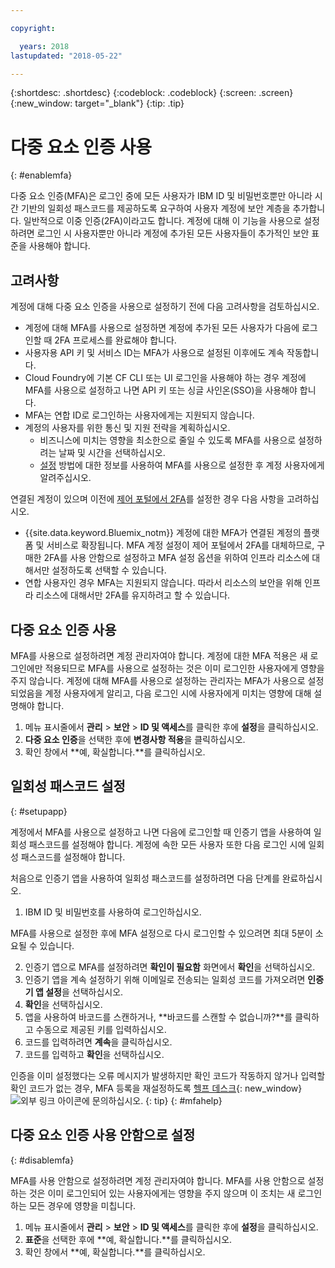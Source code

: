 ```yaml
---

copyright:

  years: 2018
lastupdated: "2018-05-22"

---
```


{:shortdesc: .shortdesc}
{:codeblock: .codeblock}
{:screen: .screen}
{:new_window: target="_blank"}
{:tip: .tip}

# 다중 요소 인증 사용
{: #enablemfa}

다중 요소 인증(MFA)은 로그인 중에 모든 사용자가 IBM ID 및 비밀번호뿐만 아니라 시간 기반의 일회성 패스코드를 제공하도록 요구하여 사용자 계정에 보안 계층을 추가합니다. 일반적으로 이중 인증(2FA)이라고도 합니다. 계정에 대해 이 기능을 사용으로 설정하려면 로그인 시 사용자뿐만 아니라 계정에 추가된 모든 사용자들이 추가적인 보안 표준을 사용해야 합니다.

## 고려사항

계정에 대해 다중 요소 인증을 사용으로 설정하기 전에 다음 고려사항을 검토하십시오.

* 계정에 대해 MFA를 사용으로 설정하면 계정에 추가된 모든 사용자가 다음에 로그인할 때 2FA 프로세스를 완료해야 합니다. 
* 사용자용 API 키 및 서비스 ID는 MFA가 사용으로 설정된 이후에도 계속 작동합니다.
* Cloud Foundry에 기본 CF CLI 또는 UI 로그인을 사용해야 하는 경우 계정에 MFA를 사용으로 설정하고 나면 API 키 또는 싱글 사인온(SSO)을 사용해야 합니다.
* MFA는 연합 ID로 로그인하는 사용자에게는 지원되지 않습니다. 
* 계정의 사용자를 위한 통신 및 지원 전략을 계획하십시오.
  * 비즈니스에 미치는 영향을 최소한으로 줄일 수 있도록 MFA를 사용으로 설정하려는 날짜 및 시간을 선택하십시오.
  * [설정](mfa.html#setupapp) 방법에 대한 정보를 사용하여 MFA를 사용으로 설정한 후 계정 사용자에게 알려주십시오.
  
연결된 계정이 있으며 이전에 [제어 포털에서 2FA](/docs/customer-portal/cpenable2fa.html#customerportal_2fa)를 설정한 경우 다음 사항을 고려하십시오.

* {{site.data.keyword.Bluemix_notm}} 계정에 대한 MFA가 연결된 계정의 플랫폼 및 서비스로 확장됩니다. MFA 계정 설정이 제어 포털에서 2FA를 대체하므로, 구매한 2FA를 사용 안함으로 설정하고 MFA 설정 옵션을 위하여 인프라 리소스에 대해서만 설정하도록 선택할 수 있습니다.
* 연합 사용자인 경우 MFA는 지원되지 않습니다. 따라서 리소스의 보안을 위해 인프라 리소스에 대해서만 2FA를 유지하려고 할 수 있습니다.

## 다중 요소 인증 사용

MFA를 사용으로 설정하려면 계정 관리자여야 합니다. 계정에 대한 MFA 적용은 새 로그인에만 적용되므로 MFA를 사용으로 설정하는 것은 이미 로그인한 사용자에게 영향을 주지 않습니다. 계정에 대해 MFA를 사용으로 설정하는 관리자는 MFA가 사용으로 설정되었음을 계정 사용자에게 알리고, 다음 로그인 시에 사용자에게 미치는 영향에 대해 설명해야 합니다.  

1. 메뉴 표시줄에서 **관리** &gt; **보안** &gt; **ID 및 액세스**를 클릭한 후에 **설정**을 클릭하십시오.
2. **다중 요소 인증**을 선택한 후에 **변경사항 적용**을 클릭하십시오.
3. 확인 창에서 **예, 확실합니다.**를 클릭하십시오.

## 일회성 패스코드 설정
{: #setupapp}

계정에서 MFA를 사용으로 설정하고 나면 다음에 로그인할 때 인증기 앱을 사용하여 일회성 패스코드를 설정해야 합니다. 계정에 속한 모든 사용자 또한 다음 로그인 시에 일회성 패스코드를 설정해야 합니다.  

처음으로 인증기 앱을 사용하여 일회성 패스코드를 설정하려면 다음 단계를 완료하십시오.

1. IBM ID 및 비밀번호를 사용하여 로그인하십시오. 

MFA를 사용으로 설정한 후에 MFA 설정으로 다시 로그인할 수 있으려면 최대 5분이 소요될 수 있습니다.

2. 인증기 앱으로 MFA를 설정하려면 **확인이 필요함** 화면에서 **확인**을 선택하십시오.
3. 인증기 앱을 계속 설정하기 위해 이메일로 전송되는 일회성 코드를 가져오려면 **인증기 앱 설정**을 선택하십시오.
4. **확인**을 선택하십시오.
5. 앱을 사용하여 바코드를 스캔하거나, **바코드를 스캔할 수 없습니까?**를 클릭하고 수동으로 제공된 키를 입력하십시오.  
6. 코드를 입력하려면 **계속**을 클릭하십시오.
7. 코드를 입력하고 **확인**을 선택하십시오. 

인증을 이미 설정했다는 오류 메시지가 발생하지만 확인 코드가 작동하지 않거나 입력할 확인 코드가 없는 경우, MFA 등록을 재설정하도록 [헬프 데스크](https://www.ibm.com/ibmid/myibm/help/us/helpdesk.html){: new_window} ![외부 링크 아이콘](../icons/launch-glyph.svg "외부 링크 아이콘")에 문의하십시오.
{: tip}
{: #mfahelp}


## 다중 요소 인증 사용 안함으로 설정
{: #disablemfa}

MFA를 사용 안함으로 설정하려면 계정 관리자여야 합니다. MFA를 사용 안함으로 설정하는 것은 이미 로그인되어 있는 사용자에게는 영향을 주지 않으며 이 조치는 새 로그인하는 모든 경우에 영향을 미칩니다.

1. 메뉴 표시줄에서 **관리** &gt; **보안** &gt; **ID 및 액세스**를 클릭한 후에 **설정**을 클릭하십시오.
2. **표준**을 선택한 후에 **예, 확실합니다.**를 클릭하십시오.
3. 확인 창에서 **예, 확실합니다.**를 클릭하십시오.
